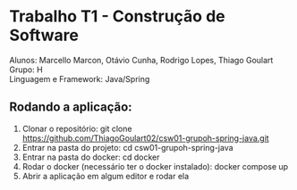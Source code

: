 # Trabalho T1 - Construção de Software

Alunos: Marcello Marcon, Otávio Cunha, Rodrigo Lopes, Thiago Goulart\
Grupo: H\
Linguagem e Framework: Java/Spring

## Rodando a aplicação:

1. Clonar o repositório: git clone <https://github.com/ThiagoGoulart02/csw01-grupoh-spring-java.git>
2. Entrar na pasta do projeto: cd csw01-grupoh-spring-java
3. Entrar na pasta do docker: cd docker
4. Rodar o docker (necessário ter o docker instalado): docker compose up
5. Abrir a aplicação em algum editor e rodar ela